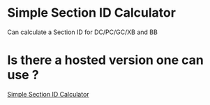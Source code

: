 # Simple Section ID Calculator
Can calculate a Section ID for DC/PC/GC/XB and BB

# Is there a hosted version one can use ?
[Simple Section ID Calculator](https://eleriaqueen.github.io/pso-simple-section-id-calculator/)
